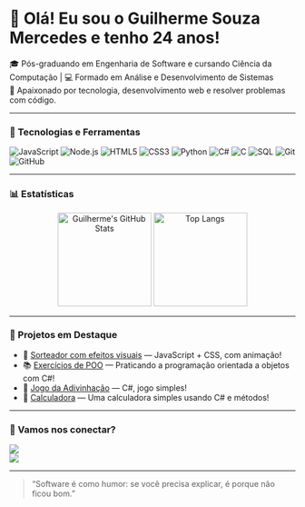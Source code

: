 # 👋 Olá! Eu sou o Guilherme Souza Mercedes e tenho 24 anos!

🎓 Pós-graduando em Engenharia de Software e cursando Ciência da Computação | 💻 Formado em Análise e Desenvolvimento de Sistemas  
🚀 Apaixonado por tecnologia, desenvolvimento web e resolver problemas com código.

---

### 💼 Tecnologias e Ferramentas

![JavaScript](https://img.shields.io/badge/-JavaScript-F7DF1E?style=flat&logo=javascript&logoColor=000)
![Node.js](https://img.shields.io/badge/-Node.js-339933?style=flat&logo=node.js&logoColor=fff)
![HTML5](https://img.shields.io/badge/-HTML5-E34F26?style=flat&logo=html5&logoColor=fff)
![CSS3](https://img.shields.io/badge/-CSS3-1572B6?style=flat&logo=css3&logoColor=fff)
![Python](https://img.shields.io/badge/-Python-3776AB?style=flat&logo=python&logoColor=white)
![C#](https://img.shields.io/badge/-C%23-239120?style=flat&logo=c-sharp&logoColor=fff)
![C](https://img.shields.io/badge/-C-00599C?style=flat&logo=c&logoColor=fff)
![SQL](https://img.shields.io/badge/-SQL-4479A1?style=flat&logo=mysql&logoColor=fff)
![Git](https://img.shields.io/badge/-Git-F05032?style=flat&logo=git&logoColor=fff)
![GitHub](https://img.shields.io/badge/-GitHub-181717?style=flat&logo=github&logoColor=fff) 

---

### 📊 Estatísticas

<p align="center">
  <img src="https://github-readme-stats.vercel.app/api?username=Guilherme-Mercedes&show_icons=true&theme=dracula" alt="Guilherme's GitHub Stats" height="165">
  <img src="https://github-readme-stats.vercel.app/api/top-langs/?username=Guilherme-Mercedes&layout=compact&theme=dracula&langs_count=10" alt="Top Langs" height="165">
</p>

---

### 📂 Projetos em Destaque

- 🎲 [Sorteador com efeitos visuais](https://github.com/Guilherme-Mercedes/sorteador-numeros) — JavaScript + CSS, com animação!
- 📚 [Exercícios de POO](https://github.com/Guilherme-Mercedes/ExercicioPOO2) — Praticando a programação orientada a objetos com C#!
- 🎲 [Jogo da Adivinhação](https://github.com/Guilherme-Mercedes/JogoDaAdivinhacao/tree/master/JogoDaAdivinhacao) — C#, jogo simples!
- 🧮 [Calculadora](https://github.com/Guilherme-Mercedes/Calculadora) — Uma calculadora simples usando C# e métodos!

---

### 🤝 Vamos nos conectar?
<a href = "mailto:guilhermesouzamercedes@gmail.com"><img loading="lazy" src="https://img.shields.io/badge/Gmail-D14836?style=for-the-badge&logo=gmail&logoColor=white" target="_blank"></a>  
<a href="https://www.linkedin.com/in/guilhermemercedes/" target="_blank"><img loading="lazy" src="https://img.shields.io/badge/-LinkedIn-%230077B5?style=for-the-badge&logo=linkedin&logoColor=white" target="_blank"></a>

---

> “Software é como humor: se você precisa explicar, é porque não ficou bom.”

